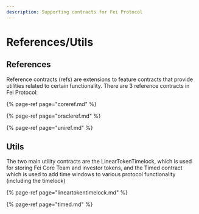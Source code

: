 ```yaml
---
description: Supporting contracts for Fei Protocol
---
```


# References/Utils

## References

Reference contracts \(refs\) are extensions to feature contracts that provide utilities related to certain functionality. There are 3 reference contracts in Fei Protocol:

{% page-ref page="coreref.md" %}

{% page-ref page="oracleref.md" %}

{% page-ref page="uniref.md" %}

## Utils

The two main utility contracts are the LinearTokenTimelock, which is used for storing Fei Core Team and investor tokens, and the Timed contract which is used to add time windows to various protocol functionality \(including the timelock\)

{% page-ref page="lineartokentimelock.md" %}

{% page-ref page="timed.md" %}

